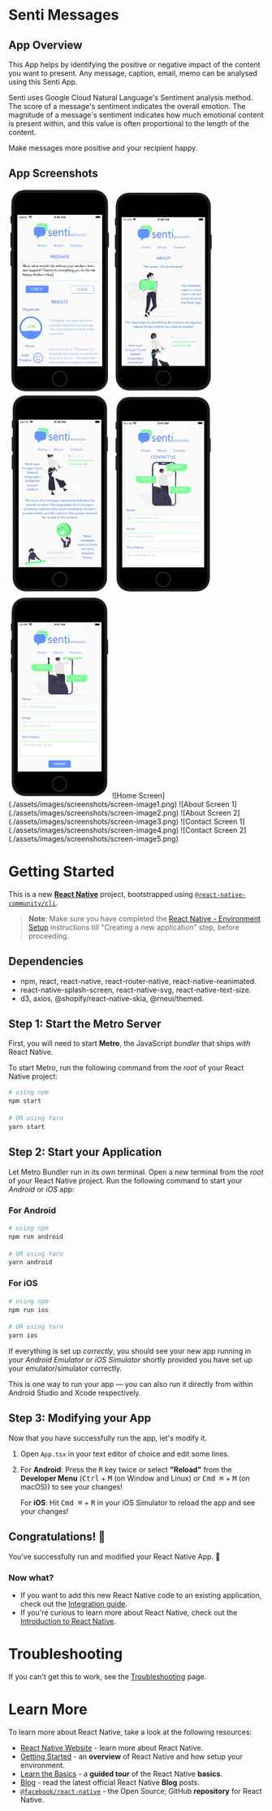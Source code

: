
# Senti Messages

## App Overview

This App helps by identifying the positive or negative impact of the content you want to present. Any message, caption, email, memo can be analysed using this Senti App.

Senti uses Google Cloud Natural Language's Sentiment analysis method. The score of a message's sentiment indicates the overall emotion. The magnitude of a message's sentiment indicates how much emotional content is present within, and this value is often proportional to the length of the content.

Make messages more positive and your recipient happy.

## App Screenshots
<img src="./assets/images/screenshots/screen-image1.png" width="200">
<img src="./assets/images/screenshots/screen-image2.png" width="200">
<img src="./assets/images/screenshots/screen-image3.png" width="200">
<img src="./assets/images/screenshots/screen-image4.png" width="200">
<img src="./assets/images/screenshots/screen-image5.png" width="200">
![Home Screen](./assets/images/screenshots/screen-image1.png)
![About Screen 1](./assets/images/screenshots/screen-image2.png)
![About Screen 2](./assets/images/screenshots/screen-image3.png)
![Contact Screen 1](./assets/images/screenshots/screen-image4.png)
![Contact Screen 2](./assets/images/screenshots/screen-image5.png)

# Getting Started

This is a new [**React Native**](https://reactnative.dev) project, bootstrapped using [`@react-native-community/cli`](https://github.com/react-native-community/cli).

>**Note**: Make sure you have completed the [React Native - Environment Setup](https://reactnative.dev/docs/environment-setup) instructions till "Creating a new application" step, before proceeding.

## Dependencies
* npm, react, react-native, react-router-native, react-native-reanimated.
* react-native-splash-screen, react-native-svg, react-native-text-size.
* d3, axios, @shopify/react-native-skia, @rneui/themed.

## Step 1: Start the Metro Server

First, you will need to start **Metro**, the JavaScript _bundler_ that ships _with_ React Native.

To start Metro, run the following command from the _root_ of your React Native project:

```bash
# using npm
npm start

# OR using Yarn
yarn start
```

## Step 2: Start your Application

Let Metro Bundler run in its _own_ terminal. Open a _new_ terminal from the _root_ of your React Native project. Run the following command to start your _Android_ or _iOS_ app:

### For Android

```bash
# using npm
npm run android

# OR using Yarn
yarn android
```

### For iOS

```bash
# using npm
npm run ios

# OR using Yarn
yarn ios
```

If everything is set up _correctly_, you should see your new app running in your _Android Emulator_ or _iOS Simulator_ shortly provided you have set up your emulator/simulator correctly.

This is one way to run your app — you can also run it directly from within Android Studio and Xcode respectively.

## Step 3: Modifying your App

Now that you have successfully run the app, let's modify it.

1. Open `App.tsx` in your text editor of choice and edit some lines.
2. For **Android**: Press the <kbd>R</kbd> key twice or select **"Reload"** from the **Developer Menu** (<kbd>Ctrl</kbd> + <kbd>M</kbd> (on Window and Linux) or <kbd>Cmd ⌘</kbd> + <kbd>M</kbd> (on macOS)) to see your changes!

   For **iOS**: Hit <kbd>Cmd ⌘</kbd> + <kbd>R</kbd> in your iOS Simulator to reload the app and see your changes!

## Congratulations! :tada:

You've successfully run and modified your React Native App. :partying_face:

### Now what?

- If you want to add this new React Native code to an existing application, check out the [Integration guide](https://reactnative.dev/docs/integration-with-existing-apps).
- If you're curious to learn more about React Native, check out the [Introduction to React Native](https://reactnative.dev/docs/getting-started).

# Troubleshooting

If you can't get this to work, see the [Troubleshooting](https://reactnative.dev/docs/troubleshooting) page.

# Learn More

To learn more about React Native, take a look at the following resources:

- [React Native Website](https://reactnative.dev) - learn more about React Native.
- [Getting Started](https://reactnative.dev/docs/environment-setup) - an **overview** of React Native and how setup your environment.
- [Learn the Basics](https://reactnative.dev/docs/getting-started) - a **guided tour** of the React Native **basics**.
- [Blog](https://reactnative.dev/blog) - read the latest official React Native **Blog** posts.
- [`@facebook/react-native`](https://github.com/facebook/react-native) - the Open Source; GitHub **repository** for React Native.
